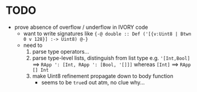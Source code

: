 # TODO

- prove absence of overflow / underflow in IVORY code
  - want to write signatures like
    `{-@ double :: Def ('[{v:Uint8 | Btwn 0 v 128}] :-> Uint8) @-}`
  - need to
    1. parse type operators...
    2. parse type-level lists, distinguish from list type
       e.g. `'[Int,Bool]` ==> `RApp ': [Int, RApp ': [Bool, '[]]]` whereas `[Int]` ==> `RApp [] Int`
    3. make Uint8 refinement propagate down to body function
       - seems to be `true`d out atm, no clue why...
